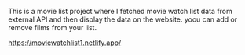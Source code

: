 This is a movie list project where I fetched movie watch list data from          
external API and then display the data on the website. yoou can add or remove films from your list.                                                                                                                                 
 
https://moviewatchlist1.netlify.app/    
